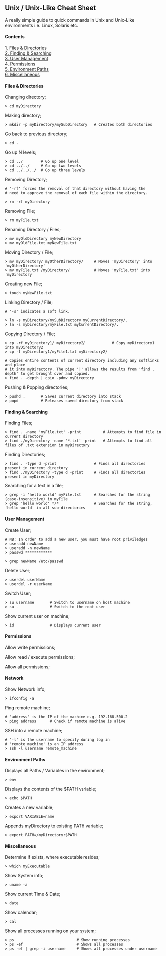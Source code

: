 ## Unix / Unix-Like Cheat Sheet ##

A really simple guide to quick commands in Unix and Unix-Like environments i.e. Linux, Solaris etc. 

#### Contents ####

[1. Files & Directories]()  
[2. Finding & Searching]()  
[3. User Management]()  
[4. Permissions]()  
[5. Environment Paths]()  
[6. Miscellaneous]()  

#### Files & Directories ####

Changing directory;

	> cd myDirectory

Making directory;

	> mkdir -p myDirectory/mySubDirectory	# Creates both directories

Go back to previous directory;

	> cd -

Go up N levels;

	> cd ../		# Go up one level
	> cd ../../		# Go up two levels
	> cd ../../../	# Go up three levels

Removing Directory;

	# '-rf' forces the removal of that directory without having the  
	# need to approve the removal of each file within the directory.
 
	> rm -rf myDirectory

Removing File;

	> rm myFile.txt

Renaming Directory / Files;

	> mv myOldDirectory myNewDirectory
	> mv myOldFile.txt myNewFile.txt

Moving Directory / File;

	> mv myDirectory/ myOtherDirectory/		# Moves 'myDirectory' into 'myOtherDirectory'
	> mv myFile.txt /myDirectory/			# Moves 'myFile.txt' into 'myDirectory'
	
Creating new File;

	> touch myNewFile.txt

Linking Directory / File;

	# '-s' indicates a soft link.

	> ln -s myDirectory/mySubDirectory myCurrentDirectory/.
	> ln -s myDirectory/myFile.txt myCurrentDirectory/.

Copying Directory / File;

	> cp -rf myDirectory1/ myDirectory2/			# Copy myDirectory1 into myDirectory2
	> cp -f myDirectory1/myFile1.txt myDirectory2/

	# Copies entire contents of current directory including any softlinks and place
	# it into myDirectory. The pipe '|' allows the results from 'find . depth' to get brought over and copied.
	> find . -depth | cpio -pdmv myDirectory

Pushing & Popping directories;

	> pushd .		# Saves current directory into stack
	> popd			# Releases saved directory from stack

#### Finding & Searching ####

Finding Files;

	> find . -name 'myFile.txt' -print			# Attempts to find file in current directory
	> find ./myDirectory -name '*.txt' -print	# Attempts to find all files of .txt extension in myDirectory

Finding Directories;

	> find . -type d -print					# Finds all directories present in current directory
	> find ./myDirectory -type d -print		# Finds all directories present in myDirectory

Searching for a text in a file;

	> grep -i 'hello world' myFile.txt		# Searches for the string (case-insensitive) in myFile
	> grep 'hello world' */*				# Searches for the string, 'hello world' in all sub-directories

#### User Management ####

Create User;

	# NB: In order to add a new user, you must have root priviledges
	> useradd newName
	> useradd -n newName
	> passwd ************

	> grep newName /etc/passwd

Delete User;

	> userdel userName
	> userdel -r userName

Switch User;

	> su username		# Switch to username on host machine
	> su -				# Switch to the root user

Show current user on machine;

	> id				# Displays current user

#### Permissions ####

Allow write permissions;

Allow read / execute permissions;

Allow all permissions;


#### Network ####

Show Network info;

	> ifconfig -a

Ping remote machine;

	# 'address' is the IP of the machine e.g. 192.168.500.2
	> ping address 		# Check if remote machine is alive

SSH into a remote machine;

	# '-l' is the username to specify during log in
	# 'remote_machine' is an IP address
	> ssh -l username remote_machine

#### Environment Paths ####

Displays all Paths / Variables in the environment;

	> env

Displays the contents of the $PATH variable;

	> echo $PATH

Creates a new variable;

	> export VARIABLE=name

Appends myDirectory to existing PATH variable;

	> export PATH=/myDirectory:$PATH

#### Miscellaneous ####

Determine if exists, where executable resides;

	> which myExecutable

Show System info;

	> uname -a

Show current Time & Date;

	> date

Show calendar;

	> cal

Show all processes running on your system;

	> ps							# Show running processes
	> ps -ef						# Shows all processes
	> ps -ef | grep -i username		# Shows all processes under username






